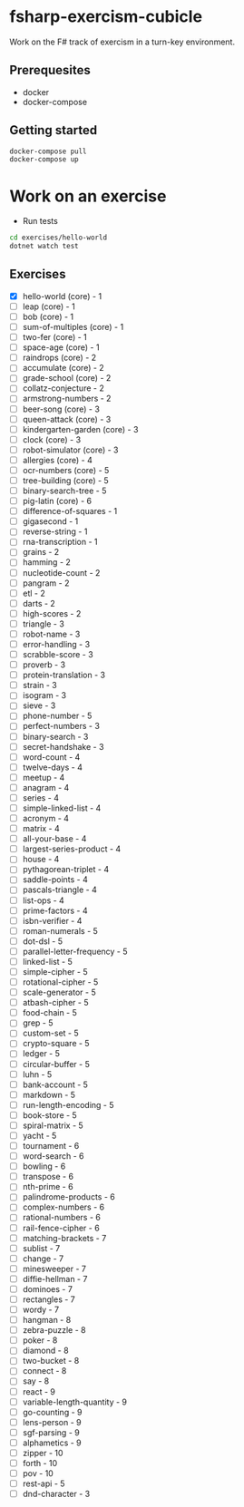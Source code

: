 # fsharp-exercism-cubicle

Work on the F# track of exercism in a turn-key environment.

## Prerequesites

- docker
- docker-compose

## Getting started

```sh
docker-compose pull
docker-compose up
```

# Work on an exercise

* Run tests

```sh
cd exercises/hello-world
dotnet watch test
```

## Exercises

- [x] hello-world (core) - 1
- [ ] leap (core) - 1
- [ ] bob (core) - 1
- [ ] sum-of-multiples (core) - 1
- [ ] two-fer (core) - 1
- [ ] space-age (core) - 1
- [ ] raindrops (core) - 2
- [ ] accumulate (core) - 2
- [ ] grade-school (core) - 2
- [ ] collatz-conjecture  - 2
- [ ] armstrong-numbers  - 2
- [ ] beer-song (core) - 3
- [ ] queen-attack (core) - 3
- [ ] kindergarten-garden (core) - 3
- [ ] clock (core) - 3
- [ ] robot-simulator (core) - 3
- [ ] allergies (core) - 4
- [ ] ocr-numbers (core) - 5
- [ ] tree-building (core) - 5
- [ ] binary-search-tree  - 5
- [ ] pig-latin (core) - 6
- [ ] difference-of-squares  - 1
- [ ] gigasecond  - 1
- [ ] reverse-string  - 1
- [ ] rna-transcription  - 1
- [ ] grains  - 2
- [ ] hamming  - 2
- [ ] nucleotide-count  - 2
- [ ] pangram  - 2
- [ ] etl  - 2
- [ ] darts  - 2
- [ ] high-scores  - 2
- [ ] triangle  - 3
- [ ] robot-name  - 3
- [ ] error-handling  - 3
- [ ] scrabble-score  - 3
- [ ] proverb  - 3
- [ ] protein-translation  - 3
- [ ] strain  - 3
- [ ] isogram  - 3
- [ ] sieve  - 3
- [ ] phone-number  - 5
- [ ] perfect-numbers  - 3
- [ ] binary-search  - 3
- [ ] secret-handshake  - 3
- [ ] word-count  - 4
- [ ] twelve-days  - 4
- [ ] meetup  - 4
- [ ] anagram  - 4
- [ ] series  - 4
- [ ] simple-linked-list  - 4
- [ ] acronym  - 4
- [ ] matrix  - 4
- [ ] all-your-base  - 4
- [ ] largest-series-product  - 4
- [ ] house  - 4
- [ ] pythagorean-triplet  - 4
- [ ] saddle-points  - 4
- [ ] pascals-triangle  - 4
- [ ] list-ops  - 4
- [ ] prime-factors  - 4
- [ ] isbn-verifier  - 4
- [ ] roman-numerals  - 5
- [ ] dot-dsl  - 5
- [ ] parallel-letter-frequency  - 5
- [ ] linked-list  - 5
- [ ] simple-cipher  - 5
- [ ] rotational-cipher  - 5
- [ ] scale-generator  - 5
- [ ] atbash-cipher  - 5
- [ ] food-chain  - 5
- [ ] grep  - 5
- [ ] custom-set  - 5
- [ ] crypto-square  - 5
- [ ] ledger  - 5
- [ ] circular-buffer  - 5
- [ ] luhn  - 5
- [ ] bank-account  - 5
- [ ] markdown  - 5
- [ ] run-length-encoding  - 5
- [ ] book-store  - 5
- [ ] spiral-matrix  - 5
- [ ] yacht  - 5
- [ ] tournament  - 6
- [ ] word-search  - 6
- [ ] bowling  - 6
- [ ] transpose  - 6
- [ ] nth-prime  - 6
- [ ] palindrome-products  - 6
- [ ] complex-numbers  - 6
- [ ] rational-numbers  - 6
- [ ] rail-fence-cipher  - 6
- [ ] matching-brackets  - 7
- [ ] sublist  - 7
- [ ] change  - 7
- [ ] minesweeper  - 7
- [ ] diffie-hellman  - 7
- [ ] dominoes  - 7
- [ ] rectangles  - 7
- [ ] wordy  - 7
- [ ] hangman  - 8
- [ ] zebra-puzzle  - 8
- [ ] poker  - 8
- [ ] diamond  - 8
- [ ] two-bucket  - 8
- [ ] connect  - 8
- [ ] say  - 8
- [ ] react  - 9
- [ ] variable-length-quantity  - 9
- [ ] go-counting  - 9
- [ ] lens-person  - 9
- [ ] sgf-parsing  - 9
- [ ] alphametics  - 9
- [ ] zipper  - 10
- [ ] forth  - 10
- [ ] pov  - 10
- [ ] rest-api  - 5
- [ ] dnd-character  - 3